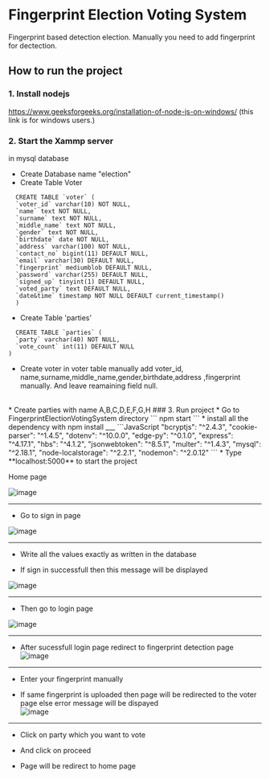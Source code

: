 # Fingerprint Election Voting System
Fingerprint based detection election. Manually you need to add fingerprint for dectection.

## How to run the project
### 1. Install nodejs 
https://www.geeksforgeeks.org/installation-of-node-js-on-windows/
(this link is for windows users.)
### 2. Start the Xammp  server
in mysql database 
* Create Database name "election"
* Create Table Voter
``` mysql
  CREATE TABLE `voter` (
  `voter_id` varchar(10) NOT NULL,
  `name` text NOT NULL,
  `surname` text NOT NULL,
  `middle_name` text NOT NULL,
  `gender` text NOT NULL,
  `birthdate` date NOT NULL,
  `address` varchar(100) NOT NULL,
  `contact_no` bigint(11) DEFAULT NULL,
  `email` varchar(30) DEFAULT NULL,
  `fingerprint` mediumblob DEFAULT NULL,
  `password` varchar(255) DEFAULT NULL,
  `signed_up` tinyint(1) DEFAULT NULL,
  `voted_party` text DEFAULT NULL,
  `date&time` timestamp NOT NULL DEFAULT current_timestamp()
  )
``` 
* Create Table  'parties'
``` mysql
  CREATE TABLE `parties` (
  `party` varchar(40) NOT NULL,
  `vote_count` int(11) DEFAULT NULL
) 
```
* Create voter in voter table manually add voter_id, name,surname,middle_name,gender,birthdate,address ,fingerprint manually. And leave reamaining field null.
<br/>
* Create parties with name A,B,C,D,E,F,G,H
### 3. Run project 
* Go to FingerprintElectionVotingSystem directory
```
npm start
```
* install all the dependency with npm install ___
  ```JavaScript
    "bcryptjs": "^2.4.3",
    "cookie-parser": "^1.4.5",
    "dotenv": "^10.0.0",
    "edge-py": "^0.1.0",
    "express": "^4.17.1",
    "hbs": "^4.1.2",
    "jsonwebtoken": "^8.5.1",
    "multer": "^1.4.3",
    "mysql": "^2.18.1",
    "node-localstorage": "^2.2.1",
    "nodemon": "^2.0.12"
   ```
* Type **localhost:5000** to start the project<br/>

 Home page<br/>

 ![image](https://user-images.githubusercontent.com/63836638/137672609-6906bb06-0c1d-4a64-845a-20845c7d9ec3.png)<br/>
 ***
 * Go to sign in page</br>
 
![image](https://user-images.githubusercontent.com/63836638/137691510-82f73897-00d8-45c3-b2f4-4e47cff0cfe0.png)<br/>
 ***
 * Write all the values exactly as written in the database<br/>
 
 * If sign in successfull then this message will be displayed<br/>
 
 ![image](https://user-images.githubusercontent.com/63836638/137672965-1a4f9f7e-e498-4178-93a6-1d9957feaf23.png)<br/>
 ***
* Then go to login page<br/>

![image](https://user-images.githubusercontent.com/63836638/137673055-413b26c9-a147-460b-8d99-cfafdc20fbc0.png)<br/>
***
* After sucessfull login page redirect to fingerprint detection page<br/>
![image](https://user-images.githubusercontent.com/63836638/137674143-8edb4bf3-535a-4a02-b0fe-e6641b13b20e.png)<br/>
***
* Enter your fingerprint manually</br>

* If same fingerprint is uploaded then page will be redirected to the voter page else error message will be dispayed<br/>
![image](https://user-images.githubusercontent.com/63836638/137673390-ba76be32-16ee-46e0-a0ee-590aa97eaf3a.png)<br/>
***
* Click on party which you want to vote <br/>

* And click on proceed<br/>
* Page will be redirect to home page
